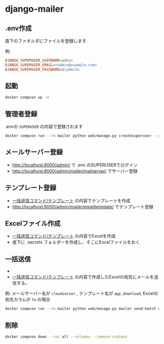 # django-mailer

## .env作成

直下のファオルダにファイルを登録します.

例:

~~~ini
DJANGO_SUPERUSER_USERNAME=admin
DJANGO_SUPERUSER_EMAIL=<admin@example.com>
DJANGO_SUPERUSER_PASSWORD=Aiy6mi3o
~~~

## 起動

~~~bash
docker compose up -d
~~~

## 管理者登録

.envの `SUPERUSER` の内容で登録されます

```bash
docker compose run --rm mailer python web/manage.py createsuperuser --noinput
```

## メールサーバー登録

- <http://localhost:8000/admin/> で .env のSUPERUSERでログイン
- <http://localhost:8000/admin/mailer/mailserver/> でサーバー登録

## テンプレート登録

- [一括送信コマンド/テンプレート](<https://github.com/spin-dd/django-mailer/pull/2>) の内容でテンプレートを作成
- <http://localhost:8000/admin/mailer/emailtemplate/> でテンプレート登録

## Excelファイル作成

- [一括送信コマンド/テンプレート](<https://github.com/spin-dd/django-mailer/pull/2>) の内容でExcelを作成
- 直下に .secrets フォルダーを作成し、そこにExcelファイルをおく

## 一括送信

-
- [一括送信コマンド/テンプレート](<https://github.com/spin-dd/django-mailer/pull/2>) の内容で作成したExcelの宛先にメールを送信する。

例: メールサーバー名が `cloudserver` , テンプレート名が `app_download`, Excelの宛先カラムが `to` の場合

~~~bash
docker compose run --rm mailer python web/manage.py mailer send-batch cloudserver app_download .secrets/mails.xlsx -t to 
~~~

## 削除

~~~bash
docker compose down --rmi all --volumes --remove-orphans
~~~

